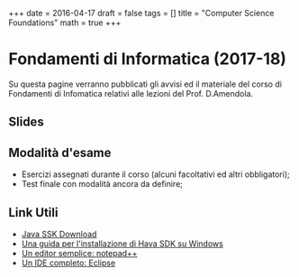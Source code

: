 +++
date = 2016-04-17
draft = false
tags = []
title = "Computer Science Foundations"
math = true
+++

<!-- # Fondamenti di Informatica (2017-18) {{% toc %}}
 -->
# Fondamenti di Informatica (2017-18)
Su questa pagine verranno pubblicati gli avvisi ed il materiale del corso di Fondamenti di Infomatica relativi alle lezioni del Prof. D.Amendola.


## Slides
<!--[Slide 01](/2017/csfoundation/slides/Slide-lez-01.pdf) -->
<!--[Slide 02](/2017/csfoundation/slides/Slide-lez-01.pdf) -->

<!--{{%/* staticref "/2017/csfoundation/slides/Slide-lez-01.pdf" "newtab" */%}}Slide 01{{%/* /staticref */%}} -->


## Modalità d'esame
- Esercizi assegnati durante il corso (alcuni facoltativi ed altri obbligatori);
- Test finale con modalità ancora da definire;

## Link Utili

- [Java SSK Download](http://www.oracle.com/technetwork/java/javase/downloads/index.html)
- [Una guida per l'installazione di Hava SDK su Windows](http://www.dis.uniroma1.it/%7Efigest/install.html)
- [Un editor semplice: notepad++](https://notepad-plus-plus.org/download)
- [Un IDE completo: Eclipse](https://www.eclipse.org)

